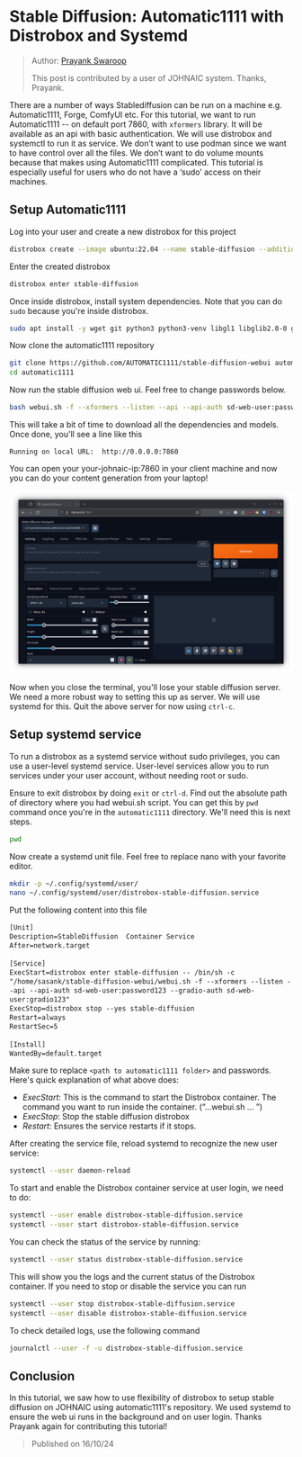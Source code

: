 # Stable Diffusion: Automatic1111 with Distrobox and Systemd

> Author: [Prayank Swaroop](https://www.linkedin.com/in/prayank/)
>
> This post is contributed by a user of JOHNAIC system. Thanks, Prayank.


There are a number of ways Stablediffusion can be run on a machine e.g. Automatic1111, Forge, ComfyUI etc. For this tutorial, we want to run Automatic1111 -- on default port 7860, with `xformers` library. It will be available as an api with basic authentication. We will use distrobox and systemctl to run it as service. We don’t want to use podman since we want to have control over all the files. We don’t want to do volume mounts because that makes using Automatic1111 complicated. This tutorial is especially useful for users who do not have a ‘sudo’ access on their machines. 

## Setup Automatic1111

Log into your user and create a new distrobox for this project

```bash
distrobox create --image ubuntu:22.04 --name stable-diffusion --additional-flags "--device nvidia.com/gpu=all"
```

Enter the created distrobox

```bash
distrobox enter stable-diffusion
```

Once inside distrobox, install system dependencies. Note that you can do `sudo` because you're inside distrobox.

```bash
sudo apt install -y wget git python3 python3-venv libgl1 libglib2.0-0 google-perftools
```

Now clone the automatic1111 repository 

```bash
git clone https://github.com/AUTOMATIC1111/stable-diffusion-webui automatic1111
cd automatic1111
```

Now run the stable diffusion web ui. Feel free to change passwords below.

```bash
bash webui.sh -f --xformers --listen --api --api-auth sd-web-user:password123 --gradio-auth sd-web-user:gradio123
```

This will take a bit of time to download all the dependencies and models. Once done, you'll see a line like this

```
Running on local URL:  http://0.0.0.0:7860
```

You can open your your-johnaic-ip:7860 in your client machine and now you can do your content generation from your laptop!

![xkcd sudo](/_static/blog/sd-webui.png)

Now when you close the terminal, you'll lose your stable diffusion server. We need a more robust way to setting this up as server. We will use systemd for this. Quit the above server for now using `ctrl-c`.

## Setup systemd service

To run a distrobox as a systemd service without sudo privileges, you can use a user-level systemd service. User-level services allow you to run services under your user account, without needing root or sudo.

Ensure to exit distrobox by doing `exit` or `ctrl-d`. Find out the absolute path of directory where you had webui.sh script. You can get this by `pwd` command once you're in the `automatic1111` directory. We'll need this is next steps.

```bash
pwd
```

Now create a systemd unit file. Feel free to replace nano with your favorite editor.

```bash
mkdir -p ~/.config/systemd/user/
nano ~/.config/systemd/user/distrobox-stable-diffusion.service
```

Put the following content into this file

```
[Unit]
Description=StableDiffusion  Container Service
After=network.target

[Service]
ExecStart=distrobox enter stable-diffusion -- /bin/sh -c "/home/sasank/stable-diffusion-webui/webui.sh -f --xformers --listen --api --api-auth sd-web-user:password123 --gradio-auth sd-web-user:gradio123"
ExecStop=distrobox stop --yes stable-diffusion
Restart=always
RestartSec=5

[Install]
WantedBy=default.target
```

Make sure to replace `<path to automatic1111 folder>` and passwords. Here's quick explanation of what above does:

* *ExecStart*: This is the command to start the Distrobox container. The command you want to run inside the container. (“...webui.sh … ”)
* *ExecStop*: Stop the stable diffusion distrobox
* *Restart*: Ensures the service restarts if it stops.

After creating the service file, reload systemd to recognize the new user service:

```bash
systemctl --user daemon-reload
```

To start and enable the Distrobox container service at user login, we need to do:

```bash
systemctl --user enable distrobox-stable-diffusion.service
systemctl --user start distrobox-stable-diffusion.service
```

You can check the status of the service by running:

```bash
systemctl --user status distrobox-stable-diffusion.service 
```

This will show you the logs and the current status of the Distrobox container. If you need to stop or disable the service you can run

```bash
systemctl --user stop distrobox-stable-diffusion.service
systemctl --user disable distrobox-stable-diffusion.service
```

To check detailed logs, use the following command

```bash
journalctl --user -f -u distrobox-stable-diffusion.service
```

## Conclusion

In this tutorial, we saw how to use flexibility of distrobox to setup stable diffusion on JOHNAIC using automatic1111's repository. We used systemd to ensure the web ui runs in the background and on user login. Thanks Prayank again for contributing this tutorial!

> Published on 16/10/24
